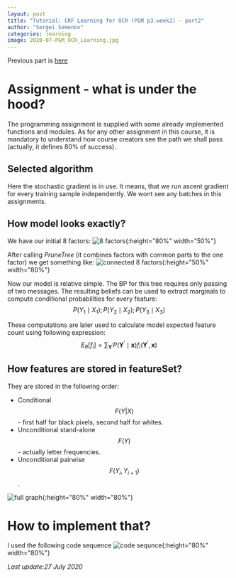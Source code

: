 ```yaml
---
layout: post
title: "Tutorial: CRF Learning for OCR (PGM p3.week2) - part2"
author: "Sergei Semenov"
categories: learning
image: 2020-07-PGM_OCR_Learning.jpg
---
```


Previous part is [here](https://simonrus.github.io/about/learning/PGM-Tutorial-p3-w2.html)

# Assignment - what is under the hood?
The programming assignment is supplied with some already implemented functions and modules. As for 
any other assignment in this course, it is mandatory to understand how course creators see the 
path we shall pass (actually, it defines 80% of success).
 
## Selected algorithm
Here the stochastic gradient is in use. It means, that we run ascent gradient for every training 
sample independently. We wont see any batches in this assignments.

## How model looks exactly?

We have our initial 8 factors:
![8 factors](https://simonrus.github.io/about/assets/img/2020-07-23-PGM-Tutorial-p3-w2_part2_drawing1.jpg){:height="80%" width="50%"}

After calling *PruneTree* (it combines factors with common parts to the one factor) we get something like:
![connected 8 factors](https://simonrus.github.io/about/assets/img/2020-07-23-PGM-Tutorial-p3-w2_part2_drawing2.jpg){:height="50%" width="80%"}

Now our model is relative simple. The BP for this tree requires only passing of two messages. The resulting beliefs can be used to extract marginals to compute conditional probabilities for every feature: $$P(Y_1 \mid X_1); P(Y_2 \mid X_2); P(Y_3 \mid X_3)$$

These computations are later used to calculate model expected feature count using following expression:
$$E_{\theta}\left[f_{i}\right]=\sum_{\mathbf{Y}^{\prime}} P\left(\mathbf{Y}^{\prime} \mid \mathbf{x}\right) f_{i}\left(\mathbf{Y}^{\prime}, \mathbf{x}\right)$$

## How features are stored in featureSet?
They are stored in the following order:
* Conditional $$F(Y|X)$$ - first half for black pixels, second half for whites.
* Unconditional stand-alone $$F(Y)$$ - actually letter frequencies.
* Unconditional pairwise $$F(Y_{i}, Y_{i+1})$$.

![full graph](https://simonrus.github.io/about/assets/img/2020-07-23-PGM-Tutorial-p3-w2_part2_drawing2.jpg){:height="80%" width="80%"}

# How to implement that?
I used the following code sequence
![code sequnce](https://simonrus.github.io/about/assets/img/2020-07-23-PGM-Tutorial-p3-w2_part2_drawing4.png){:height="80%" width="80%"}



















*Last update:27 July 2020*
